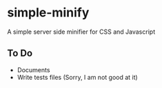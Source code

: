 simple-minify
=============

A simple server side minifier for CSS and Javascript

<h2>To Do</h2>
<ul>
    <li>
        Documents
    </li>
    <li>
        Write tests files  (Sorry, I am not good at it)
    </li>
</ul>
